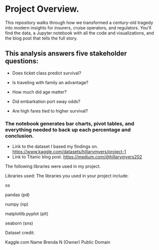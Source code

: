 <h1>Project Overview.</h1>

This repository walks through how we transformed a century-old tragedy into modern insights for insurers, cruise operators, and regulators. You’ll find the data, a Jupyter notebook with all the code and visualizations, and the blog post that tells the full story.

<h2>This analysis answers five stakeholder questions:</h2>

* Does ticket class predict survival?

* Is traveling with family an advantage?

* How much did age matter?

* Did embarkation port sway odds?

* Are high fares tied to higher survival?

<h3>The notebook generates bar charts, pivot tables, and everything needed to back up each percentage and conclusion.</h3>

* Link to the dataset I based my findings on.
https://www.kaggle.com/datasets/hillarymyers/project-1
* Link to Titanic blog post.
https://medium.com/@hillarymyers202

The following libraries were used in my project.

Libraries used: 
The libraries you used in your project include:

os

pandas (pd)

numpy (np)

matplotlib.pyplot (plt)

seaborn (sns)

Dataset credit:

Kaggle.com
Name Brenda N (Owner)
Public Domain
